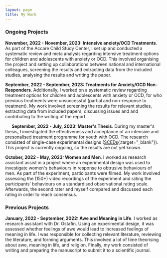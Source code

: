 ```yaml
---
layout: page
title: My Work
---
```


### Ongoing Projects
**November, 2022 - November, 2023: Intensive anxiety/OCD Treatments**. As part of the Accare Child Study Center, I set up and conducted a systematic review and meta analysis regarding intensive treatment options for children and adolescents with anxiety or OCD. This involved organising the project and setting up collaborations between national and international colleagues, screening the results and extracting data from the included studies, analysing the results and writing the paper.

**September, 2022 - September, 2023: Treatments for Anxiety/OCD Non-Responders**. Additionally, I worked on a systematic review regarding treatment options for children and adolescents with anxiety or OCD, for who previous treatments were unsuccessful (partial and non-response to treatment). My work involved screening the results for relevant studies, extracting data from included papers, discussing issues and and contributing to the writing of the report.

&emsp;&ensp;**September, 2022 - July, 2023: Master's Thesis**. During my master's thesis, I investigated the effectiveness and acceptance of an intensive and presonalised treatment programme for youth with OCD. The research consisted of single-case experimental designs ([SCEDs](https://en.wikipedia.org/wiki/Single-subject_design){:target="_blank"}). This project is currently ongoing, so the results are not yet known.

**October, 2022 - May, 2023: Women and Men**. I worked as research assistant assist in a project where an experimental design was used to investigate women's behaviours in response to obtrusive behaviours of men. As part of the experiment, participants were filmed. My work involved assessing the (150+) video recordings of the experiment and rating the participants' behaviours on a standardised observational rating scale. Afterwards, the second rater and myself compared and discussed each rating in order to reach consensus.

### Previous Projects
**January, 2022 - September, 2022: Awe and Meaning in Life**. I worked as research assistant with Dr. Ostafin. Using an experimental design, it was assessed whether feelings of awe would lead to increased feelings of meaning in life. I was responsible for collecting relevant literature, reviewing the literature, and forming arguments. This involved a lot of time theorising about awe, meaning in life, and religion. Finally, my work consisted of writing and preparing the manuscript to submit it to a scientific journal.
